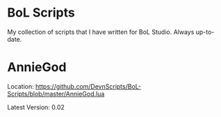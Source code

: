 BoL Scripts
===========

My collection of scripts that I have written for BoL Studio. Always up-to-date.

AnnieGod
===========

Location: https://github.com/DevnScripts/BoL-Scripts/blob/master/AnnieGod.lua

Latest Version: 0.02
